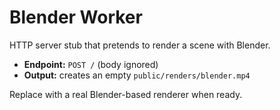 # Blender Worker

HTTP server stub that pretends to render a scene with Blender.

- **Endpoint:** `POST /` (body ignored)
- **Output:** creates an empty `public/renders/blender.mp4`

Replace with a real Blender-based renderer when ready.
